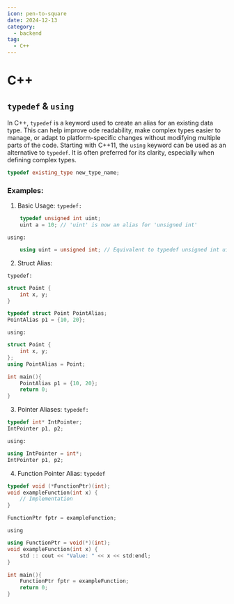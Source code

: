 ```yaml
---
icon: pen-to-square
date: 2024-12-13
category:
  - backend
tag:
  - C++
---
```


# C++ 

## `typedef` & `using`
In C++, `typedef` is a keyword used to create an alias for an existing data type. This can help improve ode readability, make complex types easier to manage, or adapt to platform-specific changes without modifying multiple parts of the code. Starting with C++11, the `using` keyword can be used as an alternative to `typedef`. It is often preferred for its clarity, especially when defining complex types.

```cpp
typedef existing_type new_type_name;
```

### Examples:
1. Basic Usage:
`typedef:`
```cpp
    typedef unsigned int uint;
    uint a = 10; // 'uint' is now an alias for 'unsigned int'
```

`using:` 
```cpp
    using uint = unsigned int; // Equivalent to typedef unsigned int uint;
```
2. Struct Alias:

`typedef:`
```cpp
struct Point {
    int x, y;
}

typedef struct Point PointAlias;
PointAlias p1 = {10, 20};
```   

`using:` 
```cpp
struct Point {
    int x, y;
};
using PointAlias = Point;

int main(){
    PointAlias p1 = {10, 20};
    return 0;
}
```

3. Pointer Aliases:
`typedef:`
```cpp
typedef int* IntPointer;
IntPointer p1, p2;
```

`using:`
```cpp
using IntPointer = int*;
IntPointer p1, p2;
```

4. Function Pointer Alias:
`typedef`
```cpp
typedef void (*FunctionPtr)(int);
void exampleFunction(int x) {
    // Implementation
}

FunctionPtr fptr = exampleFunction;
```

`using`
```cpp
using FunctionPtr = void(*)(int);
void exampleFunction(int x) {
    std :: cout << "Value: " << x << std:endl;
}

int main(){
    FunctionPtr fptr = exampleFunction;
    return 0;
}
```